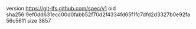 version https://git-lfs.github.com/spec/v1
oid sha256:9ef0dd631ecc00d0fabb52f70d2f4334fd65f1fc7dfd2d3327b0e92fa56c5611
size 3857
